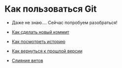 # Как пользоваться Git
- Даже не знаю....
Сейчас попробуем разобраться!

- [Как сделать новый коммит](./commit_help.md)
- [Как посмотреть историю](./log_help.md)
- [Как вернуться к прошлой версии](./reset_help.md)
- [Слияние ветов](./merge_help.md)
